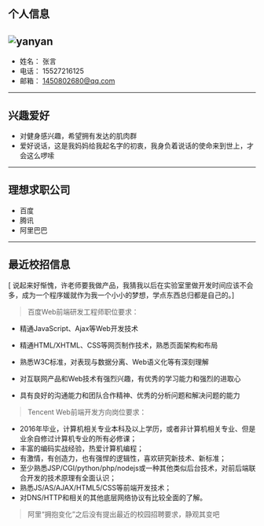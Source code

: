 个人信息
-

 ![yanyan](http://b193.photo.store.qq.com/psb?/V10r0E9L119bHV/iMh96DfQwMyI*8*lf3tAfQqJycH*UIn8YLzxxP9k694!/b/dI4vDnM*IwAA&bo=VQOAAkAUMA8BCZE!&rf=viewer_4)
-
 
- 姓名：        张言
- 电话：        15527216125
- 邮箱：        1450802680@qq.com 
<hr>

兴趣爱好
-
- 对健身感兴趣，希望拥有发达的肌肉群
- 爱好说话，这是我妈妈给我起名字的初衷，我身负着说话的使命来到世上，才会这么啰嗦
<hr>

理想求职公司
-
- 百度
- 腾讯
- 阿里巴巴
<hr>

最近校招信息
- 
[ 说起来好惭愧，许老师要我做产品，我猜我以后在实验室里做开发时间应该不会多，成为一个程序媛就作为我一个小小的梦想，学点东西总归都是自己的。]


>百度Web前端研发工程师职位要求：

- 精通JavaScript、Ajax等Web开发技术

- 精通HTML/XHTML、CSS等网页制作技术，熟悉页面架构和布局

- 熟悉W3C标准，对表现与数据分离、Web语义化等有深刻理解

- 对互联网产品和Web技术有强烈兴趣，有优秀的学习能力和强烈的进取心

- 具有良好的沟通能力和团队合作精神、优秀的分析问题和解决问题的能力 

>
>Tencent Web前端开发方向岗位要求：

- 2016年毕业，计算机相关专业本科及以上学历，或者非计算机相关专业、但是业余自修过计算机专业的所有必修课； 
- 丰富的编码实战经验，热爱计算机编程； 
- 有激情，有创造力，也有强悍的逻辑性，喜欢研究新技术、新标准；
- 至少熟悉JSP/CGI/python/php/nodejs或一种其他类似后台技术，对前后端联合开发的技术原理有全面认识；
- 熟悉JS/AS/AJAX/HTML5/CSS等前端开发技术；
- 对DNS/HTTP和相关的其他底层网络协议有比较全面的了解。 

>
>阿里“拥抱变化”之后没有提出最近的校园招聘要求，静观其变吧